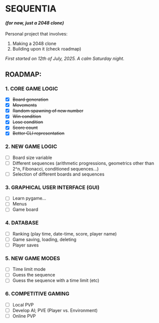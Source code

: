 # SEQUENTIA
#### _(for now, just a 2048 clone)_

Personal project that involves:
1. Making a 2048 clone
2. Building upon it (check roadmap)

_First started on 12th of July, 2025. A calm Saturday night._

## ROADMAP:

### 1. CORE GAME LOGIC
- [x] ~~Board generation~~
- [x] ~~Movements~~
- [x] ~~Random spawning of new number~~
- [x] ~~Win condition~~
- [x] ~~Lose condition~~
- [x] ~~Score count~~
- [x] ~~Better CLI representation~~

### 2. NEW GAME LOGIC
- [ ] Board size variable
- [ ] Different sequences (arithmetic progressions, geometrics other than 2^n, Fibonacci, conditioned sequences...)
- [ ] Selection of different boards and sequences

### 3. GRAPHICAL USER INTERFACE (GUI)
- [ ] Learn pygame... 
- [ ] Menus
- [ ] Game board

### 4. DATABASE
- [ ] Ranking (play time, date-time, score, player name)
- [ ] Game saving, loading, deleting
- [ ] Player saves

### 5. NEW GAME MODES
- [ ] Time limit mode
- [ ] Guess the sequence
- [ ] Guess the sequence with a time limit
(etc)

### 6. COMPETITIVE GAMING
- [ ] Local PVP
- [ ] Develop AI; PVE (Player vs. Environment)
- [ ] Online PVP
